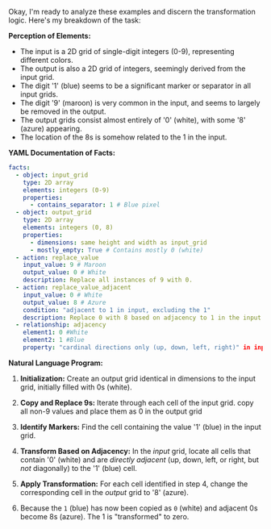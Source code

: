 Okay, I'm ready to analyze these examples and discern the transformation logic. Here's my breakdown of the task:

**Perception of Elements:**

*   The input is a 2D grid of single-digit integers (0-9), representing different colors.
*   The output is also a 2D grid of integers, seemingly derived from the input grid.
*   The digit '1' (blue) seems to be a significant marker or separator in all input grids.
*   The digit '9' (maroon) is very common in the input, and seems to largely be removed in the output.
*   The output grids consist almost entirely of '0' (white), with some '8' (azure) appearing.
*    The location of the 8s is somehow related to the 1 in the input.

**YAML Documentation of Facts:**


```yaml
facts:
  - object: input_grid
    type: 2D array
    elements: integers (0-9)
    properties:
      - contains_separator: 1 # Blue pixel
  - object: output_grid
    type: 2D array
    elements: integers (0, 8)
    properties:
      - dimensions: same height and width as input_grid
      - mostly_empty: True # Contains mostly 0 (white)
  - action: replace_value
    input_value: 9 # Maroon
    output_value: 0 # White
    description: Replace all instances of 9 with 0.
  - action: replace_value_adjacent
    input_value: 0 # White
    output_value: 8 # Azure
    condition: "adjacent to 1 in input, excluding the 1"
    description: Replace 0 with 8 based on adjacency to 1 in the input grid.
  - relationship: adjacency
    element1: 0 #White
    element2: 1 #Blue
    property: "cardinal directions only (up, down, left, right)" in input, dictates placement of 8
```


**Natural Language Program:**

1.  **Initialization:** Create an output grid identical in dimensions to the input grid, initially filled with 0s (white).

2.  **Copy and Replace 9s:** Iterate through each cell of the input grid. copy all non-9 values and place them as 0 in the output grid

3.  **Identify Markers:** Find the cell containing the value '1' (blue) in the input grid.

4.  **Transform Based on Adjacency:** In the *input* grid, locate all cells that contain '0' (white) and are *directly adjacent* (up, down, left, or right, but *not* diagonally) to the '1' (blue) cell.

5.  **Apply Transformation:** For each cell identified in step 4, change the corresponding cell in the *output* grid to '8' (azure).

6. Because the `1` (blue) has now been copied as `0` (white) and adjacent 0s
   become 8s (azure). The 1 is "transformed" to zero.
